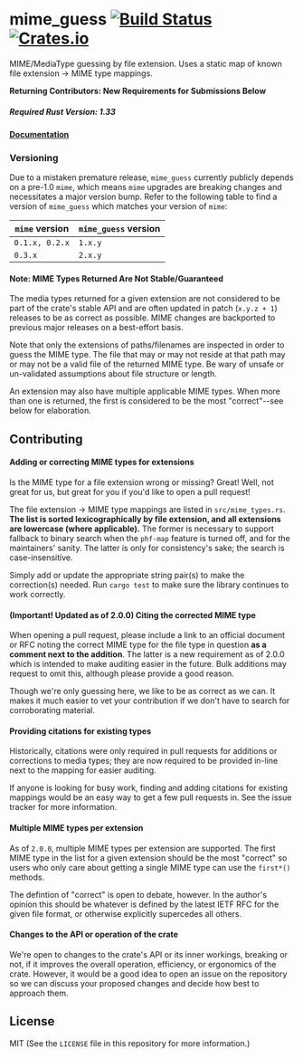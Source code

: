 # mime_guess [![Build Status](https://travis-ci.org/abonander/mime_guess.svg?branch=master)](https://travis-ci.org/abonander/mime_guess) [![Crates.io](https://img.shields.io/crates/v/mime_guess.svg)](https://crates.io/crates/mime_guess)

MIME/MediaType guessing by file extension.
Uses a static map of known file extension -> MIME type mappings.

**Returning Contributors: New Requirements for Submissions Below**

##### Required Rust Version: 1.33

#### [Documentation](https://docs.rs/mime_guess/)

### Versioning

Due to a mistaken premature release, `mime_guess` currently publicly depends on a pre-1.0 `mime`,
which means `mime` upgrades are breaking changes and necessitates a major version bump.
Refer to the following table to find a version of `mime_guess` which matches your version of `mime`:

| `mime` version | `mime_guess` version |
|----------------|----------------------|
| `0.1.x, 0.2.x` | `1.x.y` |
| `0.3.x`        | `2.x.y` |

#### Note: MIME Types Returned Are Not Stable/Guaranteed
The media types returned for a given extension are not considered to be part of the crate's
 stable API and are often updated in patch (`x.y.z + 1`) releases to be as correct as possible. MIME
 changes are backported to previous major releases on a best-effort basis.

Note that only the extensions of paths/filenames are inspected in order to guess the MIME type. The
file that may or may not reside at that path may or may not be a valid file of the returned MIME type.
Be wary of unsafe or un-validated assumptions about file structure or length.

An extension may also have multiple applicable MIME types. When more than one is returned, the first
is considered to be the most "correct"--see below for elaboration.

Contributing
-----------

#### Adding or correcting MIME types for extensions

Is the MIME type for a file extension wrong or missing? Great!
Well, not great for us, but great for you if you'd like to open a pull request!

The file extension -> MIME type mappings are listed in `src/mime_types.rs`.
**The list is sorted lexicographically by file extension, and all extensions are lowercase (where applicable).**
The former is necessary to support fallback to binary search when the
`phf-map` feature is turned off, and for the maintainers' sanity.
The latter is only for consistency's sake; the search is case-insensitive.

Simply add or update the appropriate string pair(s) to make the correction(s) needed.
Run `cargo test` to make sure the library continues to work correctly.

#### (Important! Updated as of 2.0.0) Citing the corrected MIME type

When opening a pull request, please include a link to an official document or RFC noting
the correct MIME type for the file type in question **as a comment next to the addition**.
The latter is a new requirement as of 2.0.0 which is intended to make auditing easier in the future.
Bulk additions may request to omit this, although please provide a good reason.

Though we're only guessing here, we like to be as correct as we can.
It makes it much easier to vet your contribution if we don't have to search for corroborating material.

#### Providing citations for existing types
Historically, citations were only required in pull requests for additions
or corrections to media types; they are now required to be provided in-line
next to the mapping for easier auditing.

If anyone is looking for busy work, finding and adding citations for existing mappings would be an easy
way to get a few pull requests in. See the issue tracker for more information.

#### Multiple MIME types per extension
As of `2.0.0`, multiple MIME types per extension are supported. The first MIME type in the list for a given
extension should be the most "correct" so users who only care about getting a single MIME type can use the `first*()` methods.

The defintion of "correct" is open to debate, however. In the author's opinion this should be whatever is defined by the latest IETF RFC
for the given file format, or otherwise explicitly supercedes all others.

#### Changes to the API or operation of the crate

We're open to changes to the crate's API or its inner workings, breaking or not, if it improves the overall operation, efficiency, or ergonomics of the crate. However, it would be a good idea to open an issue on the repository so we can discuss your proposed changes and decide how best to approach them.


License
-------

MIT (See the `LICENSE` file in this repository for more information.)
